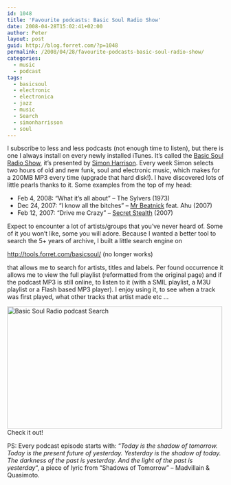 ```yaml
---
id: 1048
title: 'Favourite podcasts: Basic Soul Radio Show'
date: 2008-04-28T15:02:41+02:00
author: Peter
layout: post
guid: http://blog.forret.com/?p=1048
permalink: /2008/04/28/favourite-podcasts-basic-soul-radio-show/
categories:
  - music
  - podcast
tags:
  - basicsoul
  - electronic
  - electronica
  - jazz
  - music
  - Search
  - simonharrisson
  - soul
---
```

I subscribe to less and less podcasts (not enough time to listen), but there is one I always install on every newly installed iTunes. It&#8217;s called the [Basic Soul Radio Show](http://www.basic-soul.co.uk/), it&#8217;s presented by [Simon Harrison](http://www.myspace.com/basicsoul). Every week Simon selects two hours of old and new funk, soul and electronic music, which makes for a 200MB MP3 every time (upgrade that hard disk!). I have discovered lots of little pearls thanks to it. Some examples from the top of my head:

  * Feb 4, 2008: &#8220;What it&#8217;s all about&#8221; &#8211; The Sylvers (1973)
  * Dec 24, 2007: &#8220;I know all the bitches&#8221; &#8211; [Mr Beatnick](http://www.myspace.com/mrbeatnick) feat. Ahu (2007)
  * Feb 12, 2007: &#8220;Drive me Crazy&#8221; &#8211; [Secret Stealth](http://www.myspace.com/secretstealth) (2007)

Expect to encounter a lot of artists/groups that you&#8217;ve never heard of. Some of it you won&#8217;t like, some you will adore. Because I wanted a better tool to search the 5+ years of archive, I built a little search engine on

http://tools.forret.com/basicsoul/ (no longer works)

that allows me to search for artists, titles and labels. Per found occurrence it allows me to view the full playlist (reformatted from the original page) and if the podcast MP3 is still online, to listen to it (with a SMIL playlist, a M3U playlist or a Flash based MP3 player). I enjoy using it, to see when a track was first played, what other tracks that artist made etc &#8230;

[<img  src="http://farm4.static.flickr.com/3044/2448308591_19511fec26.jpg" alt="Basic Soul Radio podcast Search" width="500" height="284" />](http://www.flickr.com/photos/pforret/2448308591/ "Basic Soul Radio podcast Search by PeterForret, on Flickr")  
Check it out!

PS: Every podcast episode starts with: &#8220;_Today is the shadow of tomorrow. Today is the present future o_<span class="hide"><em>f yesterday. Yesterday is the shadow of today. The darkness of the past is yesterday. And the light of the past is yesterday</em>&#8220;, a piece of lyric from &#8220;Shadows of Tomorrow&#8221; &#8211; Madvillain & Quasimoto.<br /> </span>